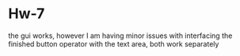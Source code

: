 # Hw-7
the gui works, however I am having minor issues with interfacing the finished button operator with the text area, both work separately 

